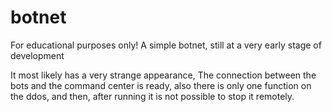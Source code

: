 # botnet
For educational purposes only!
A simple botnet, still at a very early stage of development

It most likely has a very strange appearance,
The connection between the bots and the command center is ready, also there is only one function on the ddos, and then, after running it is not possible to stop it remotely. 
